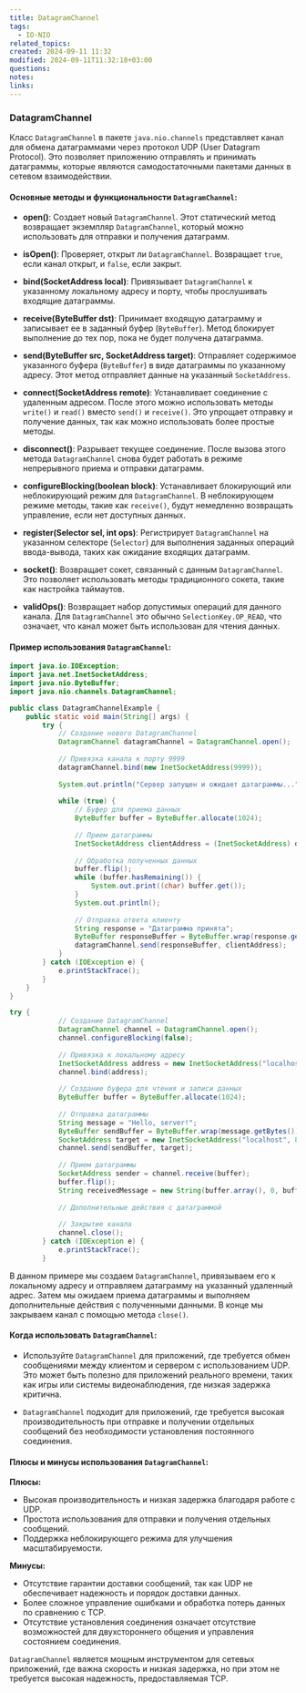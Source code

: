 ```yaml
---
title: DatagramChannel
tags:
  - IO-NIO
related_topics: 
created: 2024-09-11 11:32
modified: 2024-09-11T11:32:18+03:00
questions: 
notes: 
links: 
---
```

### DatagramChannel

Класс `DatagramChannel` в пакете `java.nio.channels` представляет канал для обмена датаграммами через протокол UDP (User Datagram Protocol). Это позволяет приложению отправлять и принимать датаграммы, которые являются самодостаточными пакетами данных в сетевом взаимодействии.

#### Основные методы и функциональности `DatagramChannel`:

- **open()**: Создает новый `DatagramChannel`. Этот статический метод возвращает экземпляр `DatagramChannel`, который можно использовать для отправки и получения датаграмм.
    
- **isOpen()**: Проверяет, открыт ли `DatagramChannel`. Возвращает `true`, если канал открыт, и `false`, если закрыт.
    
- **bind(SocketAddress local)**: Привязывает `DatagramChannel` к указанному локальному адресу и порту, чтобы прослушивать входящие датаграммы.
    
- **receive(ByteBuffer dst)**: Принимает входящую датаграмму и записывает ее в заданный буфер (`ByteBuffer`). Метод блокирует выполнение до тех пор, пока не будет получена датаграмма.
    
- **send(ByteBuffer src, SocketAddress target)**: Отправляет содержимое указанного буфера (`ByteBuffer`) в виде датаграммы по указанному адресу. Этот метод отправляет данные на указанный `SocketAddress`.
    
- **connect(SocketAddress remote)**: Устанавливает соединение с удаленным адресом. После этого можно использовать методы `write()` и `read()` вместо `send()` и `receive()`. Это упрощает отправку и получение данных, так как можно использовать более простые методы.
    
- **disconnect()**: Разрывает текущее соединение. После вызова этого метода `DatagramChannel` снова будет работать в режиме непрерывного приема и отправки датаграмм.
    
- **configureBlocking(boolean block)**: Устанавливает блокирующий или неблокирующий режим для `DatagramChannel`. В неблокирующем режиме методы, такие как `receive()`, будут немедленно возвращать управление, если нет доступных данных.
    
- **register(Selector sel, int ops)**: Регистрирует `DatagramChannel` на указанном селекторе (`Selector`) для выполнения заданных операций ввода-вывода, таких как ожидание входящих датаграмм.
    
- **socket()**: Возвращает сокет, связанный с данным `DatagramChannel`. Это позволяет использовать методы традиционного сокета, такие как настройка таймаутов.
    
- **validOps()**: Возвращает набор допустимых операций для данного канала. Для `DatagramChannel` это обычно `SelectionKey.OP_READ`, что означает, что канал может быть использован для чтения данных.
    

#### Пример использования `DatagramChannel`:


```java
import java.io.IOException;
import java.net.InetSocketAddress;
import java.nio.ByteBuffer;
import java.nio.channels.DatagramChannel;

public class DatagramChannelExample {
    public static void main(String[] args) {
        try {
            // Создание нового DatagramChannel
            DatagramChannel datagramChannel = DatagramChannel.open();
            
            // Привязка канала к порту 9999
            datagramChannel.bind(new InetSocketAddress(9999));
            
            System.out.println("Сервер запущен и ожидает датаграммы...");
            
            while (true) {
                // Буфер для приема данных
                ByteBuffer buffer = ByteBuffer.allocate(1024);
                
                // Прием датаграммы
                InetSocketAddress clientAddress = (InetSocketAddress) datagramChannel.receive(buffer);
                
                // Обработка полученных данных
                buffer.flip();
                while (buffer.hasRemaining()) {
                    System.out.print((char) buffer.get());
                }
                System.out.println();
                
                // Отправка ответа клиенту
                String response = "Датаграмма принята";
                ByteBuffer responseBuffer = ByteBuffer.wrap(response.getBytes());
                datagramChannel.send(responseBuffer, clientAddress);
            }
        } catch (IOException e) {
            e.printStackTrace();
        }
    }
}

```


```java
try {
            // Создание DatagramChannel
            DatagramChannel channel = DatagramChannel.open();
            channel.configureBlocking(false);
        
            // Привязка к локальному адресу
            InetSocketAddress address = new InetSocketAddress("localhost", 8080);
            channel.bind(address);
        
            // Создание буфера для чтения и записи данных
            ByteBuffer buffer = ByteBuffer.allocate(1024);
        
            // Отправка датаграммы
            String message = "Hello, server!";
            ByteBuffer sendBuffer = ByteBuffer.wrap(message.getBytes());
            SocketAddress target = new InetSocketAddress("localhost", 8080);
            channel.send(sendBuffer, target);
        
            // Прием датаграммы
            SocketAddress sender = channel.receive(buffer);
            buffer.flip();
            String receivedMessage = new String(buffer.array(), 0, buffer.limit());
        
            // Дополнительные действия с датаграммой
        
            // Закрытие канала
            channel.close();
        } catch (IOException e) {
            e.printStackTrace();
        }
```

В данном примере мы создаем `DatagramChannel`, привязываем его к локальному адресу и отправляем датаграмму на указанный удаленный адрес. Затем мы ожидаем приема датаграммы и выполняем дополнительные действия с полученными данными. В конце мы закрываем канал с помощью метода `close()`.

#### Когда использовать `DatagramChannel`:

- Используйте `DatagramChannel` для приложений, где требуется обмен сообщениями между клиентом и сервером с использованием UDP. Это может быть полезно для приложений реального времени, таких как игры или системы видеонаблюдения, где низкая задержка критична.
    
- `DatagramChannel` подходит для приложений, где требуется высокая производительность при отправке и получении отдельных сообщений без необходимости установления постоянного соединения.
    

#### Плюсы и минусы использования `DatagramChannel`:

**Плюсы:**

- Высокая производительность и низкая задержка благодаря работе с UDP.
- Простота использования для отправки и получения отдельных сообщений.
- Поддержка неблокирующего режима для улучшения масштабируемости.

**Минусы:**

- Отсутствие гарантии доставки сообщений, так как UDP не обеспечивает надежность и порядок доставки данных.
- Более сложное управление ошибками и обработка потерь данных по сравнению с TCP.
- Отсутствие установления соединения означает отсутствие возможностей для двухстороннего общения и управления состоянием соединения.

`DatagramChannel` является мощным инструментом для сетевых приложений, где важна скорость и низкая задержка, но при этом не требуется высокая надежность, предоставляемая TCP.